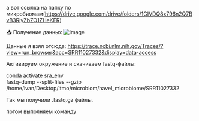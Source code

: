 а вот ссылка на папку по микробиомам(https://drive.google.com/drive/folders/1GIVDQ8x796n2Q7BvB3RiyZbZO1ZHeKFR)

📥 Получение данных 
![image](https://github.com/user-attachments/assets/3e7009a4-65f9-466f-b8da-6b0043db0edb)


Данные я взял отсюда: https://trace.ncbi.nlm.nih.gov/Traces/?view=run_browser&acc=SRR11027332&display=data-access

Активируем окружение и скачиваем fastq-файлы:

conda activate sra_env  
fastq-dump --split-files --gzip /home/ivan/Desktop/itmo/microbiom/navel_microbiome/SRR11027332

Так мы получили .fastq.gz файлы.

потом выполняем команду 
